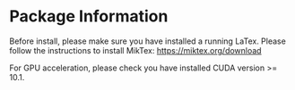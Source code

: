 # Package Information

Before install, please make sure you have installed a running LaTex. 
Please follow the instructions to install MikTex:
https://miktex.org/download

For GPU acceleration, please check you have installed CUDA version >= 10.1.
